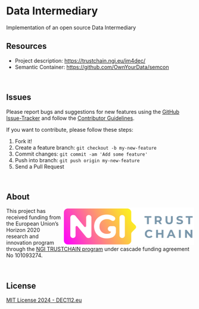 # Data Intermediary
Implementation of an open source Data Intermediary

## Resources
* Project description: https://trustchain.ngi.eu/im4dec/    
* Semantic Container: https://github.com/OwnYourData/semcon

&nbsp;    

## Issues

Please report bugs and suggestions for new features using the [GitHub Issue-Tracker](https://github.com/OwnYourData/dc-intermediary/issues) and follow the [Contributor Guidelines](https://github.com/twbs/ratchet/blob/master/CONTRIBUTING.md).

If you want to contribute, please follow these steps:

1. Fork it!
2. Create a feature branch: `git checkout -b my-new-feature`
3. Commit changes: `git commit -am 'Add some feature'`
4. Push into branch: `git push origin my-new-feature`
5. Send a Pull Request

&nbsp;    

## About  

<img align="right" src="https://raw.githubusercontent.com/OwnYourData/dc-intermediary/main/res/logo-ngi-trustchain-positive.png" height="100">This project has received funding from the European Union’s Horizon 2020 research and innovation program through the [NGI TRUSTCHAIN program](https://trustchain.ngi.eu/) under cascade funding agreement No 101093274.

<br clear="both" />

## License

[MIT License 2024 - DEC112.eu](https://github.com/OwnYourData/dc-intermediary/blob/main/LICENSE)
